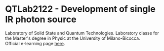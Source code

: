 # QTLab2122 - Development of single IR photon source 
Laboratory of Solid State and Quantum Technologies.
Laboratory classe for the Master's degree in Physic at the University of Milano-Bicocca.  
Official e-learning page [here](https://elearning.unimib.it/course/view.php?id=39139).
